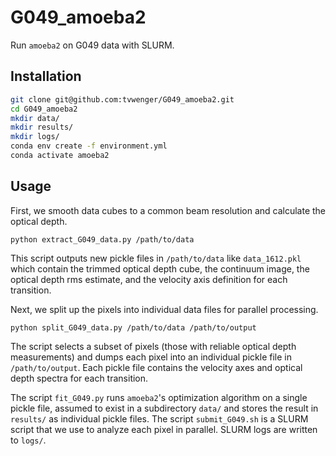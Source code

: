 # G049_amoeba2
Run `amoeba2` on G049 data with SLURM.

## Installation
```bash
git clone git@github.com:tvwenger/G049_amoeba2.git
cd G049_amoeba2
mkdir data/
mkdir results/
mkdir logs/
conda env create -f environment.yml
conda activate amoeba2
```

## Usage

First, we smooth data cubes to a common beam resolution and calculate the optical depth.
```
python extract_G049_data.py /path/to/data
```
This script outputs new pickle files in `/path/to/data` like `data_1612.pkl` which contain the trimmed optical depth cube, the continuum image, the optical depth rms estimate, and the velocity axis definition for each transition.

Next, we split up the pixels into individual data files for parallel processing.
```
python split_G049_data.py /path/to/data /path/to/output
```
The script selects a subset of pixels (those with reliable optical depth measurements) and dumps each pixel into an individual pickle file in `/path/to/output`. Each pickle file contains the velocity axes and optical depth spectra for each transition.

The script `fit_G049.py` runs `amoeba2`'s optimization algorithm on a single pickle file, assumed to exist in a subdirectory `data/` and stores the result in `results/` as individual pickle files. The script `submit_G049.sh` is a SLURM script that we use to analyze each pixel in parallel. SLURM logs are written to `logs/`.
